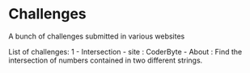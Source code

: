 # Challenges
A bunch of challenges submitted in various websites

List of challenges:
1 - Intersection - site : CoderByte - About : Find the intersection of numbers contained in two different strings.
